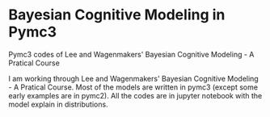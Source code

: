 # Bayesian Cognitive Modeling in Pymc3
Pymc3 codes of Lee and Wagenmakers' Bayesian Cognitive Modeling - A Pratical Course

I am working through Lee and Wagenmakers' Bayesian Cognitive Modeling - A Pratical Course. Most of the models are written in pymc3 (except some early examples are in pymc2). All the codes are in jupyter notebook with the model explain in distributions.
